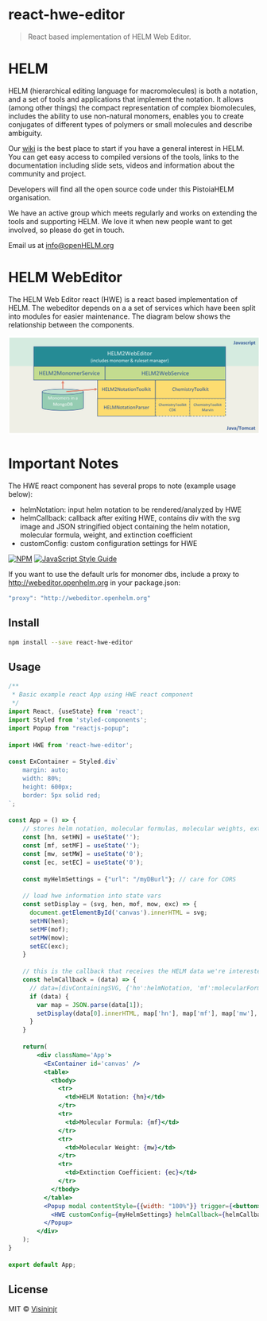 # react-hwe-editor

> React based implementation of HELM Web Editor.

# HELM #
HELM (hierarchical editing language for macromolecules) is both a notation, and a set of tools and applications that implement the notation. It allows (among other things) the compact representation of complex biomolecules, includes the ability to use non-natural monomers, enables you to create conjugates of different types of polymers or small molecules and describe ambiguity. 

Our [wiki](https://pistoiaalliance.atlassian.net/wiki/spaces/PUB/pages/8716303/HELM+Resources) is the best place to start if you have a general interest in HELM. You can get easy access to compiled versions of the tools, links to the documentation including slide sets, videos and information about the community and project. 

Developers will find all the open source code under this PistoiaHELM organisation. 

We have an active group which meets regularly and works on extending the tools and supporting HELM. We love it when new people want to get involved, so please do get in touch. 

Email us at info@openHELM.org  

# HELM WebEditor #

The HELM Web Editor react (HWE) is a react based implementation of HELM. The webeditor depends on a a set of services which have been split into modules for easier maintenance. The diagram below shows the relationship between the components. 


![](https://github.com/ClairePA/pistoiahelm.github.com/blob/master/images/ArchitectureOverview.png?raw=true)

# Important Notes #
The HWE react component has several props to note (example usage below): 
 *   helmNotation: input helm notation to be rendered/analyzed by HWE
 *   helmCallback: callback after exiting HWE, contains div with the svg image and JSON stringified object containing the helm notation, molecular formula, weight, and extinction coefficient
 *   customConfig: custom configuration settings for HWE

[![NPM](https://img.shields.io/npm/v/react-hwe-editor.svg)](https://www.npmjs.com/package/react-hwe-editor) [![JavaScript Style Guide](https://img.shields.io/badge/code_style-standard-brightgreen.svg)](https://standardjs.com)

If you want to use the default urls for monomer dbs, include a proxy to http://webeditor.openhelm.org in your package.json: 

```js
"proxy": "http://webeditor.openhelm.org"
```

## Install

```bash
npm install --save react-hwe-editor
```

## Usage

```jsx
/**
 * Basic example react App using HWE react component
 */
import React, {useState} from 'react';
import Styled from 'styled-components';
import Popup from "reactjs-popup";

import HWE from 'react-hwe-editor';

const ExContainer = Styled.div`
    margin: auto;
    width: 80%;
    height: 600px; 
    border: 5px solid red;
`;

const App = () => {
    // stores helm notation, molecular formulas, molecular weights, extinction coefficients
    const [hn, setHN] = useState('');
    const [mf, setMF] = useState('');
    const [mw, setMW] = useState('0');
    const [ec, setEC] = useState('0');

    const myHelmSettings = {"url": "/myDBurl"}; // care for CORS

    // load hwe information into state vars
    const setDisplay = (svg, hen, mof, mow, exc) => {
      document.getElementById('canvas').innerHTML = svg;
      setHN(hen);
      setMF(mof);
      setMW(mow);
      setEC(exc);
    }

    // this is the callback that receives the HELM data we're interested in for our example app, we receive as JSON stringified object
    const helmCallback = (data) => {
      // data=[divContainingSVG, {'hn':helmNotation, 'mf':molecularFormula, ...}]
      if (data) {         
        var map = JSON.parse(data[1]);
        setDisplay(data[0].innerHTML, map['hn'], map['mf'], map['mw'], map['ec']);
      }
    }

    return(
        <div className='App'>  
          <ExContainer id='canvas' />
          <table>
            <tbody>
              <tr>
                <td>HELM Notation: {hn}</td>
              </tr>
              <tr>
                <td>Molecular Formula: {mf}</td>
              </tr>
              <tr>
                <td>Molecular Weight: {mw}</td>
              </tr>
              <tr>
                <td>Extinction Coefficient: {ec}</td>
              </tr>  
            </tbody>
          </table>
          <Popup modal contentStyle={{width: "100%"}} trigger={<button>Open HWE</button>}>
            <HWE customConfig={myHelmSettings} helmCallback={helmCallback} helmNotation={hn}/>
          </Popup>
        </div>
    );
}

export default App;
```


## License

MIT © [Visininjr](https://github.com/Visininjr)
